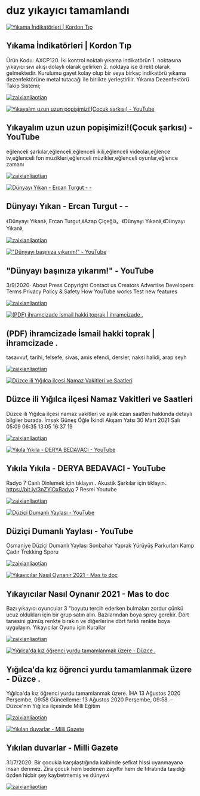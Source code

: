 # duz yıkayıcı tamamlandı
<a href="https://mnn.zoosnet.net/LR/Chatpre.aspx?id=MNN94995150&p=https://topgrinding.com/" target="_blank">![Yıkama İndikatörleri | Kordon Tıp](https://github.com/technlg/images/blob/main/61.jpg)</a>
## Yıkama İndikatörleri | Kordon Tıp
Ürün Kodu: AXCP120. İki kontrol noktalı yıkama indikatörün 1. noktasına yıkayıcı sıvı akışı dolaylı olarak gelirken 2. noktaya ise direkt olarak gelmektedir. Kurulumu gayet kolay olup bir veya birkaç indikatörü yıkama dezenfektörüne metal tutacağı ile birlikte yerleştirilir. Yıkama Dezenfektörü Takip Sistemi;
<a href="https://mnn.zoosnet.net/LR/Chatpre.aspx?id=MNN94995150&p=https://topgrinding.com/" target="_blank"><img src="https://github.com/technlg/images/raw/main/chat11.jpg" alt="zaixianliaotian"/></a><a href="//whatsapp.shibangsoft.com/WhatsApp.php" ><img src="https://github.com/technlg/images/raw/main/chat11.png" alt=""></a>
<a href="https://mnn.zoosnet.net/LR/Chatpre.aspx?id=MNN94995150&p=https://topgrinding.com/" target="_blank">![Yıkayalım uzun uzun popişimizi!(Çocuk şarkısı) - YouTube](https://github.com/technlg/images/blob/main/61.jpg)</a>
## Yıkayalım uzun uzun popişimizi!(Çocuk şarkısı) - YouTube
eğlenceli şarkılar,eğlenceli,eğlenceli ikili,eğlenceli videolar,eğlence tv,eğlenceli fon müzikleri,eğlenceli müzikler,eğlenceli oyunlar,eğlence zamanı 
<a href="https://mnn.zoosnet.net/LR/Chatpre.aspx?id=MNN94995150&p=https://topgrinding.com/" target="_blank"><img src="https://github.com/technlg/images/raw/main/chat11.jpg" alt="zaixianliaotian"/></a><a href="//whatsapp.shibangsoft.com/WhatsApp.php" ><img src="https://github.com/technlg/images/raw/main/chat11.png" alt=""></a>
<a href="https://mnn.zoosnet.net/LR/Chatpre.aspx?id=MNN94995150&p=https://topgrinding.com/" target="_blank">![Dünyayı Yıkan - Ercan Turgut - - ](https://github.com/technlg/images/blob/main/15.jpg)</a>
## Dünyayı Yıkan - Ercan Turgut - - 
《Dünyayı Yıkan》, Ercan Turgut,《Azap Çiçeği》。《Dünyayı Yıkan》,《Dünyayı Yıkan》,
<a href="https://mnn.zoosnet.net/LR/Chatpre.aspx?id=MNN94995150&p=https://topgrinding.com/" target="_blank"><img src="https://github.com/technlg/images/raw/main/chat11.jpg" alt="zaixianliaotian"/></a><a href="//whatsapp.shibangsoft.com/WhatsApp.php" ><img src="https://github.com/technlg/images/raw/main/chat11.png" alt=""></a>
<a href="https://mnn.zoosnet.net/LR/Chatpre.aspx?id=MNN94995150&p=https://topgrinding.com/" target="_blank">!["Dünyayı başınıza yıkarım!" - YouTube](https://github.com/technlg/images/blob/main/20.jpg)</a>
## "Dünyayı başınıza yıkarım!" - YouTube
3/9/2020· About Press Copyright Contact us Creators Advertise Developers Terms Privacy Policy & Safety How YouTube works Test new features
<a href="https://mnn.zoosnet.net/LR/Chatpre.aspx?id=MNN94995150&p=https://topgrinding.com/" target="_blank"><img src="https://github.com/technlg/images/raw/main/chat11.jpg" alt="zaixianliaotian"/></a><a href="//whatsapp.shibangsoft.com/WhatsApp.php" ><img src="https://github.com/technlg/images/raw/main/chat11.png" alt=""></a>
<a href="https://mnn.zoosnet.net/LR/Chatpre.aspx?id=MNN94995150&p=https://topgrinding.com/" target="_blank">![(PDF) ihramcizade İsmail hakki toprak | ihramcizade .](https://github.com/technlg/images/blob/main/5.jpg)</a>
## (PDF) ihramcizade İsmail hakki toprak | ihramcizade .
tasavvuf, tarihi, felsefe, sivas, amis efendi, dersler, naksi halidi, arap seyh
<a href="https://mnn.zoosnet.net/LR/Chatpre.aspx?id=MNN94995150&p=https://topgrinding.com/" target="_blank"><img src="https://github.com/technlg/images/raw/main/chat11.jpg" alt="zaixianliaotian"/></a><a href="//whatsapp.shibangsoft.com/WhatsApp.php" ><img src="https://github.com/technlg/images/raw/main/chat11.png" alt=""></a>
<a href="https://mnn.zoosnet.net/LR/Chatpre.aspx?id=MNN94995150&p=https://topgrinding.com/" target="_blank">![Düzce ili Yığılca ilçesi Namaz Vakitleri ve Saatleri](https://github.com/technlg/images/blob/main/5.jpg)</a>
## Düzce ili Yığılca ilçesi Namaz Vakitleri ve Saatleri
Düzce ili Yığılca ilçesi namaz vakitleri ve aylık ezan saatleri hakkında detaylı bilgiler burada. İmsak Güneş Öğle İkindi Akşam Yatsı 30 Mart 2021 Salı 05:09 06:35 13:05 16:37 19 
<a href="https://mnn.zoosnet.net/LR/Chatpre.aspx?id=MNN94995150&p=https://topgrinding.com/" target="_blank"><img src="https://github.com/technlg/images/raw/main/chat11.jpg" alt="zaixianliaotian"/></a><a href="//whatsapp.shibangsoft.com/WhatsApp.php" ><img src="https://github.com/technlg/images/raw/main/chat11.png" alt=""></a>
<a href="https://mnn.zoosnet.net/LR/Chatpre.aspx?id=MNN94995150&p=https://topgrinding.com/" target="_blank">![Yıkıla Yıkıla - DERYA BEDAVACI - YouTube](https://github.com/technlg/images/blob/main/63.jpg)</a>
## Yıkıla Yıkıla - DERYA BEDAVACI - YouTube
Radyo 7 Canlı Dinlemek için tıklayın.. Akustik Şarkılar için tıklayın.. https://bit.ly/3nZYiOxRadyo 7 Resmi Youtube 
<a href="https://mnn.zoosnet.net/LR/Chatpre.aspx?id=MNN94995150&p=https://topgrinding.com/" target="_blank"><img src="https://github.com/technlg/images/raw/main/chat11.jpg" alt="zaixianliaotian"/></a><a href="//whatsapp.shibangsoft.com/WhatsApp.php" ><img src="https://github.com/technlg/images/raw/main/chat11.png" alt=""></a>
<a href="https://mnn.zoosnet.net/LR/Chatpre.aspx?id=MNN94995150&p=https://topgrinding.com/" target="_blank">![Düziçi Dumanlı Yaylası - YouTube](https://github.com/technlg/images/blob/main/7.jpg)</a>
## Düziçi Dumanlı Yaylası - YouTube
Osmaniye Düziçi Dumanlı Yaylası Sonbahar Yaprak Yürüyüş Parkurları Kamp Çadır Trekking Sporu
<a href="https://mnn.zoosnet.net/LR/Chatpre.aspx?id=MNN94995150&p=https://topgrinding.com/" target="_blank"><img src="https://github.com/technlg/images/raw/main/chat11.jpg" alt="zaixianliaotian"/></a><a href="//whatsapp.shibangsoft.com/WhatsApp.php" ><img src="https://github.com/technlg/images/raw/main/chat11.png" alt=""></a>
<a href="https://mnn.zoosnet.net/LR/Chatpre.aspx?id=MNN94995150&p=https://topgrinding.com/" target="_blank">![Yıkayıcılar Nasıl Oynanır 2021 - Mas to doc](https://github.com/technlg/images/blob/main/36.jpg)</a>
## Yıkayıcılar Nasıl Oynanır 2021 - Mas to doc
Bazı yıkayıcı oyuncular 3 "boyutu tercih ederken bulmaları zordur çünkü ucuz oldukları için bir grup satın alın. Bazılarından boya sprey gerekir. Dört tanesini gümüş renkte bırakın ve diğerlerine dört farklı renkte boya uygulayın. Yıkayıcılar Oyunu için Kurallar
<a href="https://mnn.zoosnet.net/LR/Chatpre.aspx?id=MNN94995150&p=https://topgrinding.com/" target="_blank"><img src="https://github.com/technlg/images/raw/main/chat11.jpg" alt="zaixianliaotian"/></a><a href="//whatsapp.shibangsoft.com/WhatsApp.php" ><img src="https://github.com/technlg/images/raw/main/chat11.png" alt=""></a>
<a href="https://mnn.zoosnet.net/LR/Chatpre.aspx?id=MNN94995150&p=https://topgrinding.com/" target="_blank">![Yığılca'da kız öğrenci yurdu tamamlanmak üzere - Düzce .](https://github.com/technlg/images/blob/main/56.jpg)</a>
## Yığılca'da kız öğrenci yurdu tamamlanmak üzere - Düzce .
Yığılca'da kız öğrenci yurdu tamamlanmak üzere. İHA 13 Ağustos 2020 Perşembe, 09:58 Güncelleme: 13 Ağustos 2020 Perşembe, 09:58. – Düzce'nin Yığılca ilçesinde Milli Eğitim 
<a href="https://mnn.zoosnet.net/LR/Chatpre.aspx?id=MNN94995150&p=https://topgrinding.com/" target="_blank"><img src="https://github.com/technlg/images/raw/main/chat11.jpg" alt="zaixianliaotian"/></a><a href="//whatsapp.shibangsoft.com/WhatsApp.php" ><img src="https://github.com/technlg/images/raw/main/chat11.png" alt=""></a>
<a href="https://mnn.zoosnet.net/LR/Chatpre.aspx?id=MNN94995150&p=https://topgrinding.com/" target="_blank">![Yıkılan duvarlar - Milli Gazete](https://github.com/technlg/images/blob/main/17.jpg)</a>
## Yıkılan duvarlar - Milli Gazete
31/7/2020· Bir çocukla karşılaştığında kalbinde şefkat hissi uyanmayana insan denmez. Zira çocuk hem bedenen zayıftır hem de fıtratında taşıdığı özden hiçbir şey kaybetmemiş ve dünyevi 
<a href="https://mnn.zoosnet.net/LR/Chatpre.aspx?id=MNN94995150&p=https://topgrinding.com/" target="_blank"><img src="https://github.com/technlg/images/raw/main/chat11.jpg" alt="zaixianliaotian"/></a><a href="//whatsapp.shibangsoft.com/WhatsApp.php" ><img src="https://github.com/technlg/images/raw/main/chat11.png" alt=""></a>
